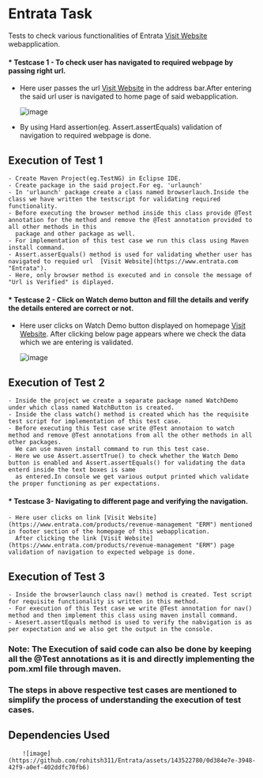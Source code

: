 # Entrata Task

Tests to check various functionalities of Entrata [Visit Website](https://www.entrata.com "Entrata") webapplication.
#### * Testcase 1 - To check user has navigated to required webpage by passing right url.
  - Here user passes the url [Visit Website](https://www.entrata.com "Entrata") in the address bar.After entering the said url user is navigated to home page of said      webapplication.

     ![image](https://github.com/rohitsh311/Entrata/assets/143522780/c64c51d5-26e6-42c4-a92f-1da62eab42c5)

  - By using Hard assertion(eg. Assert.assertEquals) validation of navigation to required webpage is done.
  ## Execution of Test 1
    - Create Maven Project(eg.TestNG) in Eclipse IDE.
    - Create package in the said project.For eg. 'urlaunch'
    - In 'urlaunch' package create a class named browserlauch.Inside the class we have written the testscript for validating required functionality.
    - Before executing the browser method inside this class provide @Test annotation for the method and remove the @Test annotation provided to all other methods in this
      package and other package as well.
    - For implementation of this test case we run this class using Maven install command.
    - Assert.asserEquals() method is used for validating whether user has navigated to requied url  [Visit Website](https://www.entrata.com "Entrata").
    - Here, only browser method is executed and in console the message of "Url is Verified" is diplayed.
      

#### * Testcase 2 - Click on Watch demo button and fill the details and verify the details entered are correct or not.
  - Here user clicks on Watch Demo button displayed on homepage [Visit Website](https://www.entrata.com "Entrata"). After clicking below page appears where we check the data
     which we are entering is validated.

      ![image](https://github.com/rohitsh311/Entrata/assets/143522780/2d89988f-2f0f-45ad-9389-1cecd7d034e0)

   ## Execution of Test 2
    - Inside the project we create a separate package named WatchDemo under which class named WatchButton is created. 
    - Inside the class watch() method is created which has the requisite test script for implementation of this test case.
    - Before executing this Test case write @Test annotaion to watch method and remove @Test annotations from all the other methods in all other packages.
      We can use maven install command to run this test case.
    - Here we use Assert.assertTrue() to check whether the Watch Demo button is enabled and Assert.assertEquals() for validating the data enterd inside the text boxes is same 
      as entered.In console we get various output printed which validate the proper functioning as per expectations.

#### * Testcase 3- Navigating to different page and verifying the navigation.
    - Here user clicks on link [Visit Website](https://www.entrata.com/products/revenue-management "ERM") mentioned in footer section of the homepage of this webapplication.
      After clicking the link [Visit Website](https://www.entrata.com/products/revenue-management "ERM") page validation of navigation to expected webpage is done.

   ## Execution of Test 3
    - Inside the browserlaunch class nav() method is created. Test script for requisite functionality is written in this method.
    - For execution of this Test case we write @Test annotation for nav() method and then implement this class using maven install command.
    - Asesert.assertEquals method is used to verify the nabvigation is as per expectation and we also get the output in the console.

### Note: The Execution of said code can also be done by keeping all the @Test annotations as it is and directly implementing the pom.xml file through maven.       
###       The steps in above respective test cases are mentioned to simplify the process of understanding the execution of test cases.


  ## Dependencies Used

  
        ![image](https://github.com/rohitsh311/Entrata/assets/143522780/0d384e7e-3948-42f9-a0ef-402ddfc70fb6)



      

  
